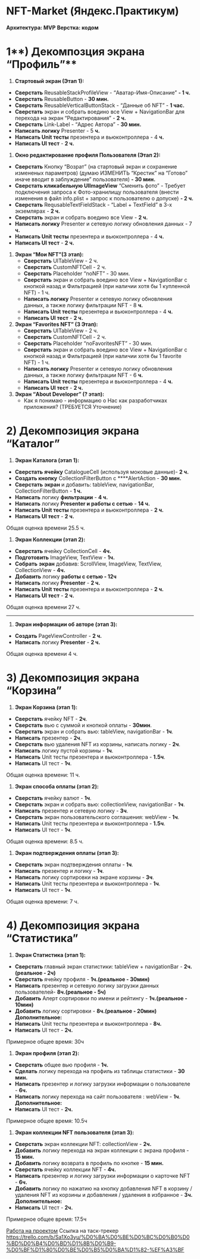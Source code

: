 # NFT-Market (Яндекс.Практикум)

**Архитектура: MVP**
**Верстка: кодом**

# 1**) Декомпозция экрана “Профиль”**

1. **Стартовый экран (Этап 1):**
- **Сверстать** ReusableStackProfileView - “Аватар-Имя-Описание” **- 1 ч.**
- **Сверстать** ReusableButton  - **30 мин.**
- **Сверстать** ReusableVerticalButtonStack - “Данные об NFT” - **1 час.**
- **Сверстать** экран и собрать воедино все View + NavigationBar для перехода на экран “Редактирования” - **2 ч.**
- **Сверстать** Link-Label - “Адрес Автора” - **30 мин.**
- **Написать логику** Presenter - 5 **ч.**
- **Написать Unit тесты** презентера и вьюконтроллера - 4 **ч.**
- **Написать UI тест** - **2 ч.**
1. **Окно редактирование профиля Пользователя (Этап 2):**
- **Сверстать** Кнопку “Возрат” (на стартовый экран и сохранение измененых параметров) (думаю ИЗМЕНИТЬ “Крестик” на “Готово” иначе вводит в заблуждение” пользователя) **- 30 мин.**
- **Сверстать кликабельную UIImageView** “Сменить фото” - Требует подключения запроса к Фото-хранилищу пользователя (внести изменения в файл info.plist + запрос к пользователю о допуске) **- 2 ч.**
- **Сверстать** RequsableTextFieldStack - “Label + TextField” в 3-х экземлярах - **2 ч.**
- **Сверстать** экран и собрать воедино все View - **2 ч.**
- **Написать логику** Presenter и сетевую логику обновления данных  - 7 **ч.**
- **Написать Unit тесты** презентера и вьюконтроллера - 4 **ч.**
- **Написать UI тест** - **2 ч.**
1. **Экран “Мои NFT”(3 этап):**
    - **Сверстать** UITableView - 2 ч.
    - **Сверстать** CustomNFTCell - 2 ч.
    - **Сверстать** Placeholder “noNFT” - 30 мин.
    - **Сверстать** экран и собрать воедино все View + NavigationBar с кнопкой назад и Фильтрацией (при наличии хотя бы 1 купленной  NFT) - 1 ч.
    - **Написать логику** Presenter и сетевую логику обновления данных,  а также логику фильтрации NFT - 8 **ч.**
    - **Написать Unit тесты** презентера и вьюконтроллера - 4 **ч.**
    - **Написать UI тест** - **2 ч.**
2. **Экран “Favorites NFT” (3 Этап):**  
    - **Сверстать** UITableView - 2 ч.
    - **Сверстать** CustomNFTCell - 2 ч.
    - **Сверстать** Placeholder “noFavoritesNFT” - 30 мин.
    - **Сверстать** экран и собрать воедино все View + NavigationBar с кнопкой назад и Фильтрацией (при наличии хотя бы 1 favorite  NFT) - 1 ч.
    - **Написать логику** Presenter и сетевую логику обновления данных,  а также логику фильтрации NFT - 6 **ч.**
    - **Написать Unit тесты** презентера и вьюконтроллера - 4 **ч.**
    - **Написать UI тест** - **2 ч.**
3. **Экран “About Developer” (? этап):** 
    - Как я понимаю - информацию о Нас как разработчиках приложения? (ТРЕБУЕТСЯ Уточнение)

# **2) Декомпозиция экрана “Каталог”**

1. **Экран Каталога (этап 1):**
- **Сверстать** **ячейку** CatalogueCell (используя моковые данные)- **2 ч.**
- **Создать кнопку** CollectionFilterButton с  ****AlertAction  -  **30 мин.**
- **Сверстать** **экран** и добавить: tableView, navigationBar,  CollectionFilterButton - **1 ч.**
- **Написать** логику **фильтрации** - **4 ч.**
- **Написать** логику **Presenter и работы с сетью** - **14 ч.**
- **Написать Unit тесты** презентера и вьюконтроллера - **2 ч.**
- **Написать UI тест** - **2 ч.**

Общая оценка времени 25.5 ч.

1. **Экран Коллекции (этап 2):**
- **Сверстать** ячейку CollectionCell - **4ч.**
- **Подготовить** ImageView, TextView - **1ч.**
- **Собрать** **экран** добавив: ScrollView, ImageView, TextView, CollectionView - **4ч.**
- **Добавить** логику **работы с сетью - 12ч**
- **Написать** логику **Presenter** - **2 ч.**
- **Написать Unit тесты** презентера и вьюконтроллера - **2 ч.**
- **Написать UI тест** - **2 ч.**

Общая оценка времени 27 ч.
****

1. **Экран информации об авторе (этап 3):**
- **Создать** PageViewController - **2 ч.**
- **Написать** логику **Presenter** - **2 ч.**

Общая оценка времени 4 ч.

# **3) Декомпозиция экрана “Корзина”**

1. **Экран Корзина (этап 1):**
- **Сверстать** ячейку NFT - **2ч**.
- **Сверстать** вью с суммой и кнопкой оплаты - **30мин**.
- **Сверстать** экран и собрать вью: tableView, navigationBar - **1ч**.
- **Написать** презентер - **2ч**.
- **Сверстать** вью удаления NFT из корзины, написать логику - **2ч**.
- **Написать** логику пустой корзины - **1ч**.
- **Написать** Unit тесты презентера и вьюконтроллера - **1.5ч**.
- **Написать** UI тест - **1ч**.

Общая оценка времени: 11 ч.

1. **Экран способа оплаты (этап 2):**
- **Сверстать** ячейку валют - **1ч**.
- **Сверстать** экран и собрать вью: collectionView, navigationBar - **1ч**.
- **Написать** презентер и сетевую логику - **3ч**.
- **Сверстать** экран пользовательского соглашения: webView - **1ч**.
- **Написать** Unit тесты презентера и вьюконтроллера - **1.5ч**.
- **Написать** UI тест - **1ч**.

Общая оценка времени: 8.5 ч.

1. **Экран подтверждения оплаты (этап 3):**
- **Сверстать** экран подтверждения оплаты - **1ч**.
- **Написать** презентер и логику - **1ч**.
- **Написать** логику сортировки на экране корзины - **3ч**.
- **Написать** Unit тесты презентера и вьюконтроллера - **1ч**.
- **Написать** UI тест - **1ч**.

Общая оценка времени: 7 ч.

# **4) Декомпозиция экрана “Статистика”**

1. **Экран Статистика (этап 1):**
- **Сверстать** главный экран статистики: tableView + navigationBar - **2ч.(реальное - 2ч)**
- **Сверстать** ячейку профиля - **1ч.(реальное - 30мин)**
- **Написать** презентер и сетевую логику загрузки данных пользователей- **8ч.(реальное - 5ч)**
- **Добавить** Алерт сортировки по имени и рейтингу - **1ч.(реальное - 10мин)**
- **Добавить** логику сортировки - **8ч.(реальное - 20мин)**
**Дополнительное:**
- **Написать** Unit тесты презентера и вьюконтроллера - **8ч.**
- **Написать** UI тест - **2ч.**

Примерное общее время: 30ч

1. **Экран профиля (этап 2):**
- **Сверстать** общее вью профиля - **1ч.**
- **Сделать** логику перехода на профиль из таблицы статистики - **30 мин.**
- **Написать** презентер и логику загрузки информации о пользователе - **6ч.**
- **Написать** логику перехода на сайт пользователя : webView - **1ч**.
**Дополнительное:**
- **Написать** UI тест - **2ч.**

Примерное общее время: 10.5ч

1. **Экран коллекции NFT пользователя (этап 3):**
- **Сверстать** экран коллекции NFT: collectionView - **2ч.**
- **Добавить** логику перехода на экран коллекции с экрана профиля - **15 мин.**
- **Добавить** логику возврата в профиль по кнопке - **15 мин.**
- **Сверстать** ячейку коллекции NFT - **4ч.**
- **Написать** презентер и логику загрузки информации о карточке NFT - **6ч.**
- **Добавить** логику по нажатию на кнопку добавления NFT в корзину / удаления NFT из корзины и добавления / удаления в избранное - **3ч.**
**Дополнительное:**
- **Написать** UI тест - **2ч.**

Примерное общее время: 17.5ч

[Работа на проектом](https://www.notion.so/db1d4a2dd48b4a4f874d26d2bff18d76?pvs=21)
Ссылка на таск-трекер https://trello.com/b/Sa1Xo3yu/%D0%BA%D0%BE%D0%BC%D0%B0%D0%BD%D0%B4%D0%BD%D1%8B%D0%B9-%D0%BF%D1%80%D0%BE%D0%B5%D0%BA%D1%82-%EF%A3%BF
